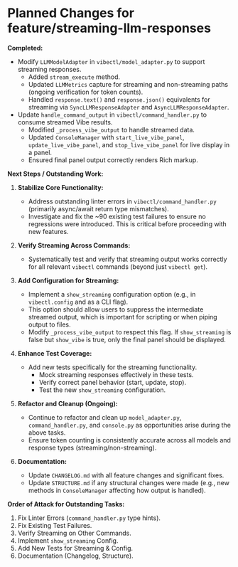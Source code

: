# Planned Changes for feature/streaming-llm-responses

**Completed:**
- Modify `LLMModelAdapter` in `vibectl/model_adapter.py` to support streaming responses.
  - Added `stream_execute` method.
  - Updated `LLMMetrics` capture for streaming and non-streaming paths (ongoing verification for token counts).
  - Handled `response.text()` and `response.json()` equivalents for streaming via `SyncLLMResponseAdapter` and `AsyncLLMResponseAdapter`.
- Update `handle_command_output` in `vibectl/command_handler.py` to consume streamed Vibe results.
  - Modified `_process_vibe_output` to handle streamed data.
  - Updated `ConsoleManager` with `start_live_vibe_panel`, `update_live_vibe_panel`, and `stop_live_vibe_panel` for live display in a panel.
  - Ensured final panel output correctly renders Rich markup.

**Next Steps / Outstanding Work:**

1.  **Stabilize Core Functionality:**
    *   Address outstanding linter errors in `vibectl/command_handler.py` (primarily async/await return type mismatches).
    *   Investigate and fix the ~90 existing test failures to ensure no regressions were introduced. This is critical before proceeding with new features.

2.  **Verify Streaming Across Commands:**
    *   Systematically test and verify that streaming output works correctly for all relevant `vibectl` commands (beyond just `vibectl get`).

3.  **Add Configuration for Streaming:**
    *   Implement a `show_streaming` configuration option (e.g., in `vibectl.config` and as a CLI flag).
    *   This option should allow users to suppress the intermediate streamed output, which is important for scripting or when piping output to files.
    *   Modify `_process_vibe_output` to respect this flag. If `show_streaming` is false but `show_vibe` is true, only the final panel should be displayed.

4.  **Enhance Test Coverage:**
    *   Add new tests specifically for the streaming functionality.
        *   Mock streaming responses effectively in these tests.
        *   Verify correct panel behavior (start, update, stop).
        *   Test the new `show_streaming` configuration.

5.  **Refactor and Cleanup (Ongoing):**
    *   Continue to refactor and clean up `model_adapter.py`, `command_handler.py`, and `console.py` as opportunities arise during the above tasks.
    *   Ensure token counting is consistently accurate across all models and response types (streaming/non-streaming).

6.  **Documentation:**
    *   Update `CHANGELOG.md` with all feature changes and significant fixes.
    *   Update `STRUCTURE.md` if any structural changes were made (e.g., new methods in `ConsoleManager` affecting how output is handled).

**Order of Attack for Outstanding Tasks:**
1. Fix Linter Errors (`command_handler.py` type hints).
2. Fix Existing Test Failures.
3. Verify Streaming on Other Commands.
4. Implement `show_streaming` Config.
5. Add New Tests for Streaming & Config.
6. Documentation (Changelog, Structure).
